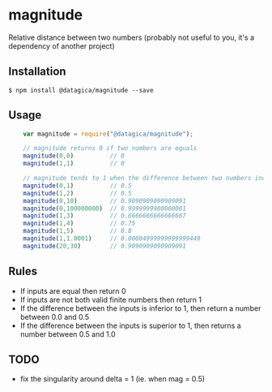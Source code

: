 # magnitude

Relative distance between two numbers (probably not useful to you, it's a
dependency of another project)

## Installation

    $ npm install @datagica/magnitude --save

## Usage

```javascript
    var magnitude = require("@datagica/magnitude");

    // magnitude returns 0 if two numbers are equals
    magnitude(0,0)          // 0
    magnitude(1,1)          // 0

    // magnitude tends to 1 when the difference between two numbers increases
    magnitude(0,1)          // 0.5
    magnitude(1,2)          // 0.5
    magnitude(0,10)         // 0.9090909090909091
    magnitude(0,100000000)  // 0.9999999900000001
    magnitude(1,3)          // 0.6666666666666667
    magnitude(1,4)          // 0.75
    magnitude(1,5)          // 0.8
    magnitude(1,1.0001)     // 0.00004999999999999449
    magnitude(20,30)        // 0.9090909090909091
```

## Rules

- If inputs are equal then return 0
- If inputs are not both valid finite numbers then return 1
- If the difference between the inputs is inferior to 1, then return a number between 0.0 and 0.5
- If the difference between the inputs is superior to 1, then returns a number between 0.5 and 1.0

## TODO

- fix the singularity around delta = 1 (ie. when mag = 0.5)
